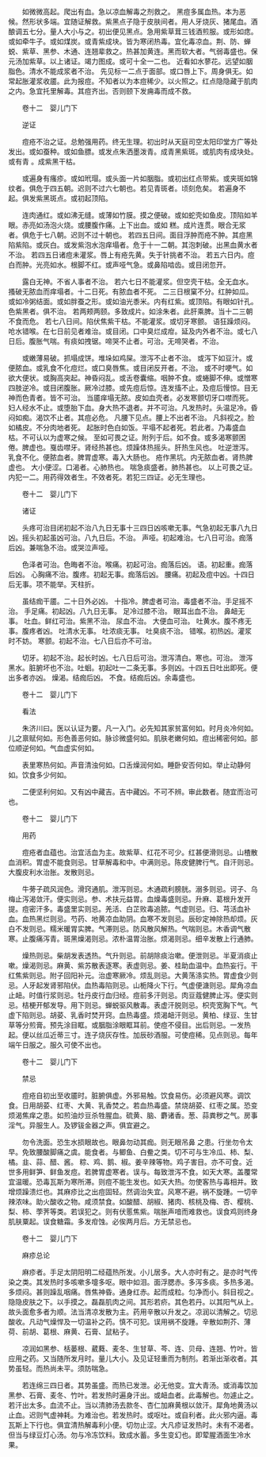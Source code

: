 <!-- { "loadSidebar": true } -->
　　如微微高起。爬出有血。急以凉血解毒之剂救之。 黑痘多属血热。本为恶候。然形状多端。宜随证解救。紫黑点子隐于皮肤间者。用人牙烧灰、猪尾血。酒酿调五七分。量人大小与之。初出便见黑点。急用紫草茸三钱酒煎服。或形如痣。或如牵牛子。或如煤炭。或青紫成块。皆为寒闭热毒。宜化毒凉血。荆、防、蝉蜕、紫草、黑参、木通、连翘辈救之。热甚加黄连。黑而软大者。气弱毒盛也。保元汤加紫草。以上诸证。竭力图成。或可十全一二也。 近看如水蓼花。远望如胭脂色。清水不能成浆者不治。 先见标一二点于面部。或口唇上下。周身俱无。如常起胀灌浆收靥。此为报痘。不知者以为本痘稀少。以火照之。红点隐隐藏于肌肉之内。急宜托里解毒。其痘齐出。否则颐下发痈毒而成不救。

　　卷十二　婴儿门下

　　逆证

　　痘疮不治之证。总勉强用药。终无生理。初出时从天庭司空太阳印堂方广等处发出。或如蚕种。或如鱼膘。或发点朱洒墨泼青。成青黑紫斑。或肌肉有成块处。或有青 。成紫黑干枯。

　　或遍身有瘙疹。或如玳瑁。或头面一片如胭脂。或初出红点带紫。或夹斑如锦纹者。俱危于四五朝。迟则不过六七朝也。若见青斑者。顷刻危矣。 若遍身不起。俱发紫黑斑点。或初起顶陷。

　　连肉通红。或如沸无缝。或薄如竹膜。摸之便破。或如蛇壳如鱼皮。顶陷如羊眼。赤亮如汤泡火烧。或腰腹作痛。上下出血。或如 糕。成片连贯。眼合无浆者。俱危于七八朝。迟则不过十朝也。 若四五日间。面目浮肿而疮不肿。其痘黑陷紫陷。或灰白。或发紫泡水泡痒塌者。危于十一二朝。其泡刺破。出黑血黄水者不治。 若四五日诸痘未灌浆。唇上有疮先黄。失于针挑者不治。 若五六日内。痘白而肿。光亮如水。根脚不红。或声哑气急。或鼻陷啮齿。或目闭忽开。

　　露白无神。不省人事者不治。 若六七日不能灌浆。但空壳干枯。全无血水。搔破无脓血而痒塌者。十二日死。有脓血者不死。 二三日根窠不分。红肿如瓜。或如冷粥结面。或如胖蚕之形。或如油光黍米。内有红紫。或顶陷。有眼如针孔。色紫黑者。俱不治。 若两颊两颐。多致成片。如涂朱者。此肝乘脾。当十二三朝不食而危。 若七八日间。陷伏焦紫干枯。不能灌浆。或切牙寒颤。 语狂躁烦闷。呛水错喉。在七日前见者难治。或目闭。口中臭烂成疳。延及内外者不治。或七八日后。腹胀气喘。有痰如拽锯。啼哭不止者。可治。无啼哭者。不治。

　　或嫩薄易破。抓塌成饼。堆垛如鸡屎。泄泻不止者不治。 或泻下如豆汁。或便脓血。或乳食不化痘烂。或口臭唇焦。或目闭反开者。不治。 或不时哽气。如欲大便状。或胸高突起。神昏闷乱。或舌卷囊缩。咽肿不食。或蜷脚不伸。或憎寒四肢逆冷。或目闭腹胀。厥冷过膝。或先痘后惊。连发搐不止。及痘后慢惊。目无神而色青者。皆不可治。 当靥痒塌无脓。皮如血壳者。必发寒颤切牙口噤而死。 妇人经水不止。或堕胎下血。身大热不退者。并不可治。凡发热时。头温足冷。昏闷如痴。渴饮不止者。其痘必危。 凡腰下见点。腰上不出者不治。 凡斜视之。脸如橘皮。不分肉地者死。 起胀时色白如饭。平塌不起者死。若此者。乃毒盛血枯。不可认以为虚寒之候。 至如可畏之证。附列于后。如不食。或多渴寒颤困倦。脾虚也。戛齿噤牙。肾经热甚也。烦躁体热摇头。肝热生风也。 吐逆泄泻。乳食不化。便脓血者。脾胃虚寒。毒入大肠也。 疮作黑坑。内无脓血者。肾热脾虚也。 大小便涩。口渴者。心肺热也。 喘急痰盛者。肺热甚也。 以上可畏之证。内犯一二。用药得效者生。不效者死。若犯三四证。必无生理也。

　　卷十二　婴儿门下

　　诸证

　　头疼可治目闭初起不治八九日无事十三四日凶咳嗽无事。气急初起无事八九日凶。摇头初起虽凶可治。八九日后。不治。 声哑。初起难治。七八日可治。痂落后凶。兼喘急不治。或哭泣声哑。

　　色泽者可治。色晦者不治。喉痛。初起可治。痂落后凶。 语。初起重。痂落后凶。 心胸痛不治。腹疼。初起无事。痂落后凶。 腰痛。初起及痘中凶。十四日后无事。项不能举。天柱折。

　　虽结痂干靥。二十日外必凶。 十指冷。脾虚者可治。毒盛者不治。手足摇不治。 手足痛。初起凶。八九日无事。 足冷过膝不治。 眼耳出血不治。 鼻衄无事。 吐血。鲜红可治。紫黑不治。 尿血不治。 大便血可治。 吐黄水。腹不疼无事。腹疼者凶。 吐清水无事。 吐浓痰无事。 吐臭痰不治。 错喉。初热凶。灌浆时不妨。 寒颤。初起不治。七八日后亦不可治。

　　切牙。初起不治。起长时凶。七八日后可治。泄泻清白。寒也。可治。 泄泻黑水。脏腑坏也不治。吐蛔。初起吐一二条无事。多则凶。十四五日吐出即死。便出多者亦凶。 燥渴。结痂后凶。 不食。结痂后凶。余毒盛也。

　　卷十二　婴儿门下

　　看法

　　朱济川曰。医以认证为要。凡一入门。必先知其家贫富何如。时月炎冷何如。儿之禀赋何如。形色善恶何如。脉诊微盛何如。肌肤老嫩何如。痘出稀密何如。部位顺逆何如。气血虚实何如。

　　表里寒热何如。声音清浊何如。口舌燥润何如。睡卧安否何如。举止动静何如。饮食多少何如。

　　二便坚利何如。又有凶中藏吉。吉中藏凶。不可不辨。审此数者。随宜而治可也。

　　卷十二　婴儿门下

　　用药

　　痘疮者血蕴也。治宜活血为主。故紫草、红花不可少。红甚便滑则忌。山楂散血消积。胃虚不能食则忌。甘草解毒和中。中满则忌。陈皮健脾行气。自汗则忌。大腹皮利水治胀。发散则忌。

　　牛蒡子疏风润色。滑窍通肌。泄泻则忌。木通疏利膀胱。溺多则忌。诃子、乌梅止泻渴敛汗。便实则忌。参、术扶元益胃。血燥毒盛则忌。升麻、葛根升发开提。痘密汗多。毒盛里实则忌。羌活、白芷败毒追脓。气虚则忌。归、芎活血补血。血热黑烂则忌。芍药、地黄凉血助阴。血寒不发则忌。辰砂定神除热却烦。灰白不发则忌。糯米暖胃实脾。气滞则忌。防风散风解热。气喘则忌。木香调气散寒。止腹痛泻青。斑黑燥渴则忌。浓朴温胃治胀。烦渴则忌。细辛发散上行通肺。

　　燥热则忌。柴胡发表透热。气升则忌。前胡除痰治嗽。便泄则忌。半夏消痰止嗽。燥渴则忌。麻黄、紫苏散表逐寒。表虚则忌。姜、桂助血温中。血热妄行。干红焦紫则忌。附子回阳补元。治虚寒厥冷。烦乱则忌。大黄荡涤实热。胃虚食少则忌。人牙起发肾邪陷伏。血热毒陷则忌。山栀降火下行。气虚便溏则忌。犀角凉血止衄。时值行浆则忌。牡丹皮行血归经。痘前多汗则忌。肉豆蔻健脾止泻。便实则忌。桔梗开郁发导。用下则忌。蝉蜕驱风散毒。表虚汗脱则忌。枳壳宽胸下气。气虚下陷则忌。胡荽、乳香时焚开窍。血热毒盛。烦渴衄汗则忌。黄柏、绿豆、生甘草等分煎膏。预先涂目眶。或胭脂涂眼眶耳前。使痘不侵目。出后则忌。一发热起。便以丝瓜近蒂三寸。连子烧灰存性。加辰砂酒服。可使痘稀。见点则忌。每年端午日服之。服久可使不出也。

　　卷十二　婴儿门下

　　禁忌

　　痘疮自初出至收靥时。脏腑俱虚。外邪易触。饮食易伤。必须避风寒。调饮食。日用胡荽、红枣、大黄、乳香焚之。若血热毒盛。禁烧胡荽、红枣之属。恐变烦渴焦痒之患。如煎油炒豆杀牲腥血。硫黄、脑、麝诸香。葱、蒜粪秽之气。房事淫气。异服生人。及锣钹金器之声。俱宜避之。

　　勿令洗面。恐生水损眼故也。眼鼻勿动其痂。则无眼吊鼻 之患。行坐勿令太早。免致腰酸脚痛之虞。能食者。与鲫鱼、白鲞之类。切不可与生冷瓜、柿、梨、橘。韭、蒜、醋、酱。 粽、鸡、鹅、椒。姜辛辣等物。鸡子害目。亦不可食。近世多用鲜笋、鲜鱼发痘。若脾胃虚寒者。误与。每致泄泻不食。如天大寒。盖覆常宜温暖。恐毒瓦斯为寒所滞。则痘不能生发也。如天大热。勿使客热与毒相并。致增烦躁溃烂也。其麻疹比之出痘固轻。然调治失宜。风寒不避。祸不旋踵。一切辛辣浓味。助火酸收之物。咸须禁食。如酸醋、胡椒、猪肉、核桃及梅、杏、樱桃、梨、柿、荸荠等类。若误犯之。则有伏慝焦紫。喘胀声喑而难救也。误食鸡则终身肌肤粟起。误食糖霜。多发疳蚀。必俟两月后。方无禁忌也。

　　卷十二　婴儿门下

　　麻疹总论

　　麻疹者。手足太阴阳明二经蕴热所发。小儿居多。大人亦时有之。是亦时气传染之类。其发热时多咳嗽多嚏多呕。眼中如泪。面浮腮赤。多泻多痰。多热多渴。多烦闷。甚则躁乱咽痛。唇焦神昏。通身红赤。起而成粒。匀净而小。斜目视之。隐隐皮肤之下。以手摸之。磊磊肌肉之间。其形若疥。其色若丹。以其阳气从上。故头面愈多者为顺。法当清凉发散为主。药用辛散以升发之。凉润以清解之。切忌酸收。凡动气燥悍及一切温补之药。慎不可犯。误用祸不旋踵。辛散如荆芥、薄荷、前胡、葛根、麻黄、石膏、鼠粘子。

　　凉润如黑参、栝蒌根、葳蕤、麦冬、生甘草、芩、连、贝母、连翘、竹叶。皆应用之药。又当随所发月时。量儿大小。及见证轻重而为制剂。若渐出渐收者。其势虽轻。而热尚未平。须防喘急。

　　若连绵三四日者。其势虽盛。而热已发泄。必无他变。宜大青汤。或消毒饮加黑参、石膏、麦冬、竹叶。若发热时遍身汗出。或衄血者。此毒解也。勿遽止之。若汗出太多。血流不止。当以清肺汤去款冬、杏仁加麻黄根以敛汗。犀角地黄汤以止血。迟则气虚神耗。为难治也。若发热时。或呕吐。或自利者。此火邪内逼。毒瓦斯上下行也。俱宜清热解毒利小便。切勿止涩。大凡疹证发热时。未有不渴者。但当与绿豆灯心汤。勿与冷冻饮料。致成水蓄。多生变幻也。即荤腥酒面生冷水果。

